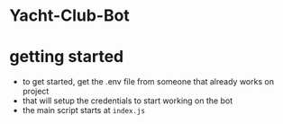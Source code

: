 # Yacht-Club-Bot

# getting started
- to get started, get the .env file from someone that already works on project
- that will setup the credentials to start working on the bot
- the main script starts at `index.js` 
